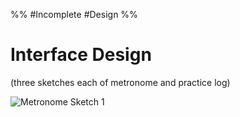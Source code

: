 %%
#Incomplete
#Design
%%
# Interface Design

(three sketches each of metronome and practice log)

![Metronome Sketch 1](/MetronomeSketch.png)